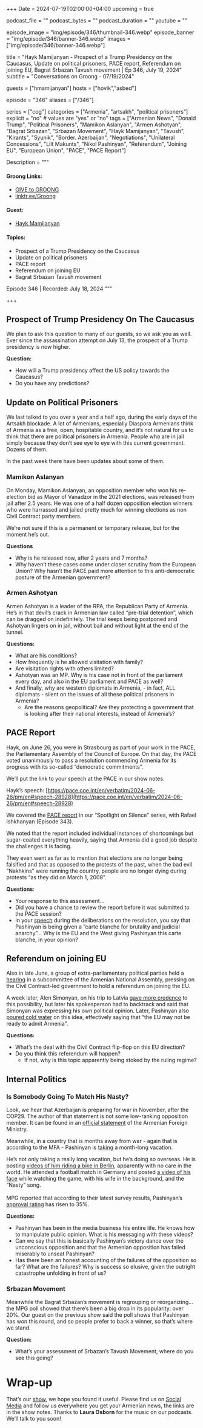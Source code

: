 +++
Date = 2024-07-19T02:00:00+04:00
upcoming = true

podcast_file = ""
podcast_bytes = ""
podcast_duration = ""
youtube = ""

episode_image = "img/episode/346/thumbnail-346.webp"
episode_banner = "img/episode/346/banner-346.webp"
images = ["img/episode/346/banner-346.webp"]

title = "Hayk Mamijanyan - Prospect of a Trump Presidency on the Caucasus, Update on political prisoners, PACE report, Referendum on joining EU, Bagrat Srbazan Tavush movement  | Ep 346, July 19, 2024"
subtitle = "Conversations on Groong - 07/19/2024"

guests = ["hmamijanyan"]
hosts = ["hovik","asbed"]

episode = "346"
aliases = ["/346"]

series = ["cog"]
categories = ["Armenia", "artsakh", "political prisoners"]
explicit = "no" # values are "yes" or "no"
tags = ["Armenian News", "Donald Trump", "Political Prisoners", "Mamikon Aslanyan", "Armen Ashotyan", "Bagrat Srbazan", "Srbazan Movement", "Hayk Mamijanyan", "Tavush", "Kirants", "Syunik", "Border. Azerbaijan", "Negotiations", "Unilateral Concessions", "Lilt Makunts", "Nikol Pashinyan", "Referendum", "Joining EU", "European Union", "PACE", "PACE Report"]

Description = """

#### Groong Links:
* [GIVE to GROONG](https://podcasts.groong.org/donate)
* [linktr.ee/Groong](https://linktr.ee/groong)

#### Guest:
* [Hayk Mamijanyan](/guest/hmamijanyan)

#### Topics:
* Prospect of a Trump Presidency on the Caucasus
* Update on political prisoners
* PACE report
* Referendum on joining EU
* Bagrat Srbazan Tavush movement 

Episode 346 | Recorded: July 18, 2024
"""

+++

## Prospect of Trump Presidency On The Caucasus

We plan to ask this question to many of our guests, so we ask you as well. Ever since the assassination attempt on July 13, the prospect of a Trump presidency is now higher. 

**Question:**
* How will a Trump presidency affect the US policy towards the Caucasus?
* Do you have any predictions?


## Update on Political Prisoners

We last talked to you over a year and a half ago, during the early days of the Artsakh blockade. A lot of Armenians, especially Diaspora Armenians think of Armenia as a free, open, hospitable country, and it’s not natural for us to think that there are political prisoners in Armenia. People who are in jail simply because they don’t see eye to eye with this current government. Dozens of them.

In the past week there have been updates about some of them.


### Mamikon Aslanyan

On Monday, Mamikon Aslanyan, an opposition member who won his re-election bid as Mayor of Vanadzor in the 2021 elections, was released from jail after 2.5 years. He was one of a half dozen opposition election winners who were harrassed and jailed pretty much for winning elections as non Civil Contract party members.

We’re not sure if this is a permanent or temporary release, but for the moment he’s out.

**Questions**
* Why is he released now, after 2 years and 7 months?
* Why haven’t these cases come under closer scrutiny from the European Union? Why hasn’t the PACE paid more attention to this anti-democratic posture of the Armenian government?


### Armen Ashotyan

Armen Ashotyan is a leader of the RPA, the Republican Party of Armenia. He’s in that devil’s crack in Armenian law called “pre-trial detention”, which can be dragged on indefinitely. The trial keeps being postponed and Ashotyan lingers on in jail, without bail and without light at the end of the tunnel.

**Questions:**
* What are his conditions?
* How frequently is he allowed visitation with family?
* Are visitation rights with others limited?
* Ashotyan was an MP. Why is his case not in front of the parliament every day, and also in the EU parliament and PACE as well?
* And finally, why are western diplomats in Armenia, - in fact, ALL diplomats - silent on the issues of all these political prisoners in Armenia?
    * Are the reasons geopolitical? Are they protecting a government that is looking after their national interests, instead of Armenia’s?


## PACE Report

Hayk, on June 26, you were in Strasbourg as part of your work in the PACE, the Parliamentary Assembly of the Council of Europe. On that day, the PACE voted unanimously to pass a resolution commending Armenia for its progress with its so-called “democratic commitments”.

We’ll put the link to your speech at the PACE in our show notes.

Hayk’s speech: [https://pace.coe.int/en/verbatim/2024-06-26/pm/en#speech-28928](https://pace.coe.int/en/verbatim/2024-06-26/pm/en#speech-28928) 

We covered the [PACE report](https://pace.coe.int/pdf/f3e571f3281112b82c0b03440a1c991ce1ce21c624ee175091b291be8b1fb287) in our “Spotlight on Silence” series, with Rafael Ishkhanyan (Episode 343).

We noted that the report included individual instances of shortcomings but sugar-coated everything heavily, saying that Armenia did a good job despite the challenges it is facing.

They even went as far as to mention that elections are no longer being falsified and that as opposed to the protests of the past, when the bad evil “Nakhkins” were running the country, people are no longer dying during protests “as they did on March 1, 2008”.

**Questions**:
* Your response to this assessment…
* Did you have a chance to review the report before it was submitted to the PACE session?
* In your [speech](https://pace.coe.int/en/verbatim/2024-06-26/pm/en#speech-28928) during the deliberations on the resolution, you say that Pashinyan is being given a ”carte blanche for brutality and judicial anarchy”... Why is the EU and the West giving Pashinyan this carte blanche, in your opinion?


## Referendum on joining EU

Also in late June, a group of extra-parliamentary political parties held a [hearing](https://www.youtube.com/watch?v=9uw1qRiDJSc) in a subcommittee of the Armenian National Assembly, pressing on the Civil Contract-led government to hold a referendum on joining the EU.

A week later, Alen Simonyan, on his trip to Latvia [gave more credence](https://www.azatutyun.am/a/33012322.html) to this possibility, but later his spokesperson had to backtrack and said that Simonyan was expressing his own political opinion. Later, Pashinyan also [poured cold water](https://www.azatutyun.am/a/33017231.html) on this idea, effectively saying that “the EU may not be ready to admit Armenia”.

**Questions:**
* What’s the deal with the Civil Contract flip-flop on this EU direction?
* Do you think this referendum will happen?
    * If not, why is this topic apparently being stoked by the ruling regime?


## Internal Politics

### Is Somebody Going To Match His Nasty?

Look, we hear that Azerbaijan is preparing for war in November, after the COP29. The author of that statement is not some low-ranking opposition member. It can be found in an [official statement](https://www.mfa.am/en/interviews-articles-and-comments/2024/06/19/mfa_statement/12700) of the Armenian Foreign Ministry.

Meanwhile, in a country that is months away from war - again that is according to the MFA - Pashinyan is [taking](https://mediamax.am/en/news/society/55277/) a month-long vacation.

He’s not only taking a really long vacation, but he’s doing so overseas. He is posting [videos of him riding a bike in Berlin](https://www.tiktok.com/@nikol.pashinyan_pm/video/7392498057327234311), apparently with no care in the world. He attended a football match in Germany and posted [a video of his face](https://www.tiktok.com/@nikol.pashinyan_pm/video/7391575420442905863) while watching the game, with his wife in the background, and the “Nasty” song. \
 \
MPG reported that according to their latest survey results, Pashinyan’s [approval rating](https://podcasts.groong.org/345) has risen to 35%.

**Questions:**
* Pashinyan has been in the media business his entire life. He knows how to manipulate public opinion. What is his messaging with these videos?
* Can we say that this is basically Pashinyan’s victory dance over the unconscious opposition and that the Armenian opposition has failed miserably to unseat Pashinyan?
* Has there been an honest accounting of the failures of the opposition so far? What are the failures? Why is success so elusive, given the outright catastrophe unfolding in front of us?


### Srbazan Movement

Meanwhile the Bagrat Srbazan’s movement is regrouping or reorganizing… the MPG poll showed that there’s been a big drop in its popularity: over 20%. Our guest on the previous show said the poll shows that Pashinyan has won this round, and so people prefer to back a winner, so that’s where we stand.

**Question:**
* What’s your assessment of Srbazan’s Tavush Movement, where do you see this going?



# Wrap-up

That’s our [show](https://podcasts.groong.org/), we hope you found it useful. Please find us on [Social Media](https://lintr.ee/groong) and follow us everywhere you get your Armenian news, the links are in the show notes.
Thanks to **Laura Osborn** for the music on our podcasts. We’ll talk to you soon!
